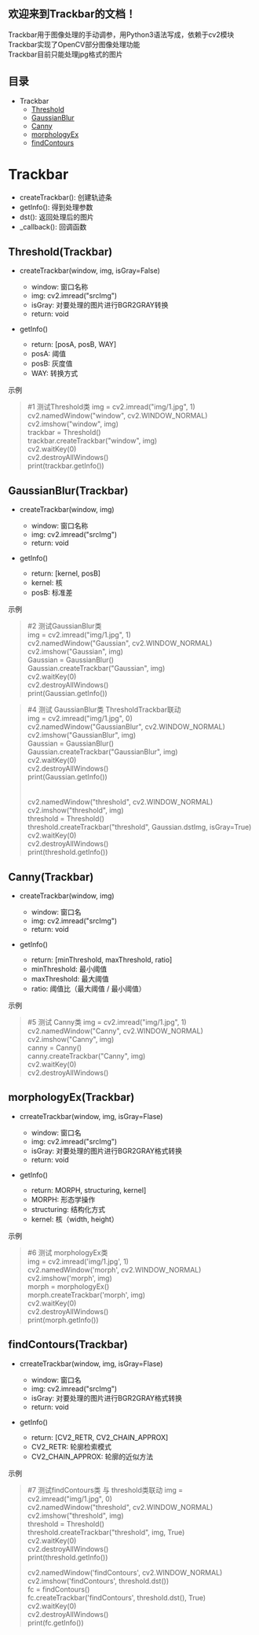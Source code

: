 欢迎来到Trackbar的文档！
--------------
Trackbar用于图像处理的手动调参，用Python3语法写成，依赖于cv2模块 <br>
Trackbar实现了OpenCV部分图像处理功能 <br>
Trackbar目前只能处理jpg格式的图片 <br>

目录
---------------
* Trackbar
	* [Threshold](#Threshold)
	* [GaussianBlur](#GaussianBlur)
	* [Canny](#Canny)
	* [morphologyEx](#morphologyEx)
	* [findContours](#findContours)
	
	
Trackbar
==============================================
* createTrackbar(): 创建轨迹条
* getInfo(): 得到处理参数 
* dst(): 返回处理后的图片
* _callback(): 回调函数


<span id = "Threshold"></span>
Threshold(Trackbar)
----------------------------------------------
* createTrackbar(window, img, isGray=False)
  * window: 窗口名称
  * img: cv2.imread("srcImg")
  * isGray: 对要处理的图片进行BGR2GRAY转换
  * return: void
  
* getInfo()
  * return: [posA, posB, WAY]
  * posA: 阈值
  * posB: 灰度值
  * WAY:  转换方式
  
示例
>#1 测试Threshold类
>img = cv2.imread("img/1.jpg", 1) <br>
>cv2.namedWindow("window", cv2.WINDOW_NORMAL) <br>
>cv2.imshow("window", img) <br>
>trackbar = Threshold() <br>
>trackbar.createTrackbar("window", img) <br>
>cv2.waitKey(0) <br>
>cv2.destroyAllWindows() <br>
>print(trackbar.getInfo()) <br>

<span id = "GaussianBlur"></span>
GaussianBlur(Trackbar)
-----------------------------------------------
* createTrackbar(window, img)
	* window: 窗口名称
	* img: cv2.imread("srcImg")
	* return: void
 
* getInfo()
 	* return: [kernel, posB]
	* kernel: 核
	* posB: 标准差
 
示例
>#2 测试GaussianBlur类 <br>
>img = cv2.imread("img/1.jpg", 1) <br>
>cv2.namedWindow("Gaussian", cv2.WINDOW_NORMAL) <br>
>cv2.imshow("Gaussian", img) <br>
>Gaussian = GaussianBlur() <br>
>Gaussian.createTrackbar("Gaussian", img) <br>
>cv2.waitKey(0) <br>
>cv2.destroyAllWindows() <br>
>print(Gaussian.getInfo()) <br>

>#4 测试 GaussianBlur类  ThresholdTrackbar联动 <br>
>img = cv2.imread("img/1.jpg", 0) <br>
>cv2.namedWindow("GaussianBlur", cv2.WINDOW_NORMAL) <br>
>cv2.imshow("GaussianBlur", img) <br>
>Gaussian = GaussianBlur() <br>
>Gaussian.createTrackbar("GaussianBlur", img) <br>
>cv2.waitKey(0) <br>
>cv2.destroyAllWindows() <br>
>print(Gaussian.getInfo()) <br>
><br>		
>cv2.namedWindow("threshold", cv2.WINDOW_NORMAL) <br>
>cv2.imshow("threshold", img) <br>
>threshold = Threshold() <br>
>threshold.createTrackbar("threshold", Gaussian.dstImg, isGray=True) <br>
>cv2.waitKey(0) <br>
>cv2.destroyAllWindows() <br>
>print(threshold.getInfo()) <br>

<span id = "Canny"></span>
Canny(Trackbar)
---------------------------------------
* createTrackbar(window, img)
	* window: 窗口名
	* img: cv2.imread("srcImg")
	* return: void
	
* getInfo()
	* return: [minThreshold, maxThreshold, ratio]
	* minThreshold: 最小阈值
	* maxThreshold: 最大阈值
	* ratio: 阈值比（最大阈值 / 最小阈值）

示例
>#5 测试 Canny类
>img = cv2.imread("img/1.jpg", 1) <br>
>cv2.namedWindow("Canny", cv2.WINDOW_NORMAL) <br>
>cv2.imshow("Canny", img) <br>
>canny = Canny() <br>
>canny.createTrackbar("Canny", img) <br>
>cv2.waitKey(0) <br>
>cv2.destroyAllWindows() <br>

<span id = "morphologyEx"></span>
morphologyEx(Trackbar)
------------------------------------------
* crreateTrackbar(window, img, isGray=Flase)
	* window: 窗口名
	* img: cv2.imread("srcImg")
	* isGray: 对要处理的图片进行BGR2GRAY格式转换
	* return: void
	
* getInfo()
	* return: MORPH, structuring, kernel]
	* MORPH: 形态学操作
	* structuring: 结构化方式
	* kernel: 核（width, height）

示例
>#6 测试 morphologyEx类 <br>
>img = cv2.imread('img/1.jpg', 1) <br>
>cv2.namedWindow('morph', cv2.WINDOW_NORMAL) <br>
>cv2.imshow('morph', img) <br>
>morph = morphologyEx() <br>
>morph.createTrackbar('morph', img) <br>
>cv2.waitKey(0) <br>
>cv2.destroyAllWindows() <br>
>print(morph.getInfo()) <br>

<span id = "findContours"></span>
findContours(Trackbar)
------------------------------------
* crreateTrackbar(window, img, isGray=Flase)
	* window: 窗口名
	* img: cv2.imread("srcImg")
	* isGray: 对要处理的图片进行BGR2GRAY格式转换
	* return: void
	
* getInfo()
	* return: [CV2_RETR, CV2_CHAIN_APPROX]
	* CV2_RETR: 轮廓检索模式
	* CV2_CHAIN_APPROX: 轮廓的近似方法
	
示例
>#7 测试findContours类 与 threshold类联动
>img = cv2.imread("img/1.jpg", 0) <br>
>cv2.namedWindow("threshold", cv2.WINDOW_NORMAL) <br>
>cv2.imshow("threshold", img) <br>
>threshold = Threshold() <br>
>threshold.createTrackbar("threshold", img, True) <br>
>cv2.waitKey(0) <br>
>cv2.destroyAllWindows() <br>
>print(threshold.getInfo()) <br>
>
>cv2.namedWindow('findContours', cv2.WINDOW_NORMAL) <br>
>cv2.imshow('findContours', threshold.dst()) <br>
>fc = findContours() <br>
>fc.createTrackbar('findContours', threshold.dst(), True) <br>
>cv2.waitKey(0) <br>
>cv2.destroyAllWindows() <br>
>print(fc.getInfo()) <br>
